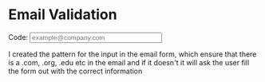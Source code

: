 # Email Validation

<!-- Image -->

Code:       <input
                      type="email"
                      class="form-control"
                      placeholder="example@company.com"
                      pattern="^([a-zA-Z0-9_\-\.]+)@((\[[0-9]{1,3}\.[0-9]{1,3}\.[0-9]{1,3}\.)|(([a-zA-Z0-9\-]+\.)+))([a-zA-Z]{2,4}|[0-9]{1,3})(\]?)$"
                      size="30"
                      id="email"
                      name="email"
                      required
                    />

I created the pattern for the input in the email form, which ensure that there is a .com, .org, .edu etc in the email and if it doesn't it will ask the user fill the form out with the correct information